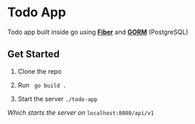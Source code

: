 # Todo App

Todo app built inside go using [**Fiber**](gofiber.io) and [**GORM**](gorm.io) (PostgreSQL)

## Get Started

1. Clone the repo

2. Run ``` go build .```

3. Start the server ``` ./todo-app ```

*Which starts the server on* `localhost:8080/api/v1`